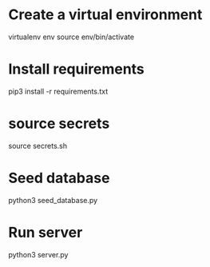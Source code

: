# Create a virtual environment

virtualenv env
source env/bin/activate

# Install requirements

pip3 install -r requirements.txt

# source secrets

source secrets.sh

# Seed database

python3 seed_database.py

# Run server

python3 server.py
